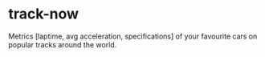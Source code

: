 # track-now
Metrics [laptime, avg acceleration, specifications] of your favourite cars on popular tracks around the world.
